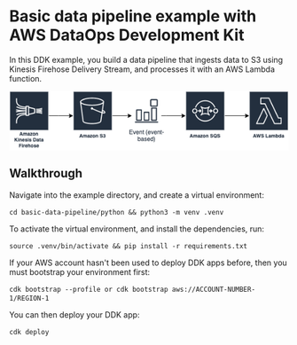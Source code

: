 # Basic data pipeline example with AWS DataOps Development Kit

In this DDK example, you build a data pipeline that ingests data to S3 using Kinesis Firehose Delivery Stream, and processes it with an AWS Lambda function.

<img align="center" src="docs/_static/basic-data-pipeline.png">

## Walkthrough

Navigate into the example directory, and create a virtual environment:

```console
cd basic-data-pipeline/python && python3 -m venv .venv
```

To activate the virtual environment, and install the dependencies, run:

```console
source .venv/bin/activate && pip install -r requirements.txt
```

If your AWS account hasn't been used to deploy DDK apps before, then you must bootstrap your environment first:

```console
cdk bootstrap --profile or cdk bootstrap aws://ACCOUNT-NUMBER-1/REGION-1
```

You can then deploy your DDK app:

```console
cdk deploy
```
